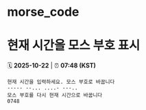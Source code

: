 # morse_code
# 현재 시간을 모스 부호 표시
<!-- MORSE_TIME_START -->
🗓️ **2025-10-22** | ⏰ **07:48 (KST)**

```
현재 시간을 입력하세요. 모스 부호로 바꿉니다
----- --... ....- ---..
모스 부호를 다시 현재 시간으로 바꿉니다
0748
```
<!-- MORSE_TIME_END -->
